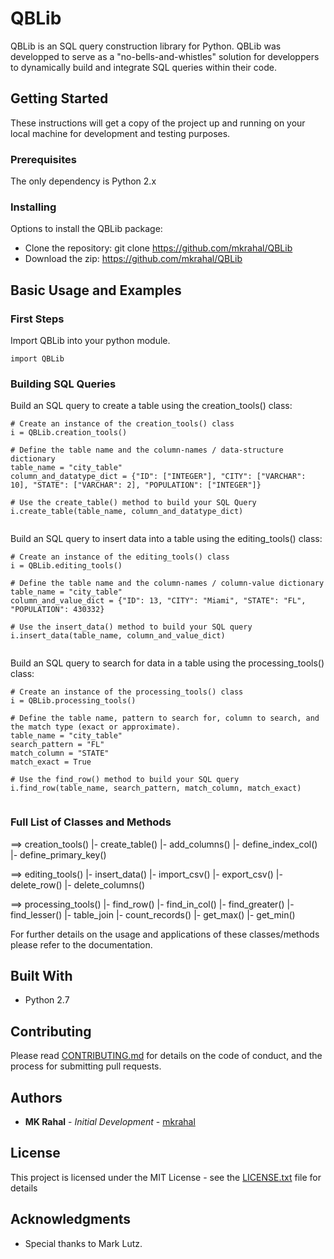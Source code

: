 # QBLib

QBLib is an SQL query construction library for Python. QBLib was developped to serve as a "no-bells-and-whistles" solution for developpers to dynamically build and integrate SQL queries within their code.


## Getting Started

These instructions will get a copy of the project up and running on your local machine for development and testing purposes.

### Prerequisites

The only dependency is Python 2.x

### Installing

Options to install the QBLib package:
* Clone the repository: git clone https://github.com/mkrahal/QBLib  
* Download the zip: https://github.com/mkrahal/QBLib

## Basic Usage and Examples

### First Steps

Import QBLib into your python module.

```
import QBLib
```

### Building SQL Queries

Build an SQL query to create a table using the creation_tools() class:

```
# Create an instance of the creation_tools() class
i = QBLib.creation_tools()

# Define the table name and the column-names / data-structure dictionary
table_name = "city_table"
column_and_datatype_dict = {"ID": ["INTEGER"], "CITY": ["VARCHAR": 10], "STATE": ["VARCHAR": 2], "POPULATION": ["INTEGER"]}

# Use the create_table() method to build your SQL Query
i.create_table(table_name, column_and_datatype_dict)
 
```

Build an SQL query to insert data into a table using the editing_tools() class:

```
# Create an instance of the editing_tools() class
i = QBLib.editing_tools()

# Define the table name and the column-names / column-value dictionary
table_name = "city_table"
column_and_value_dict = {"ID": 13, "CITY": "Miami", "STATE": "FL", "POPULATION": 430332}

# Use the insert_data() method to build your SQL query
i.insert_data(table_name, column_and_value_dict)
 
```

Build an SQL query to search for data in a table using the processing_tools() class:

```
# Create an instance of the processing_tools() class
i = QBLib.processing_tools()

# Define the table name, pattern to search for, column to search, and the match type (exact or approximate).
table_name = "city_table"
search_pattern = "FL" 
match_column = "STATE"
match_exact = True

# Use the find_row() method to build your SQL query
i.find_row(table_name, search_pattern, match_column, match_exact)
 
```

### Full List of Classes and Methods

==> creation_tools()
       |- create_table()
       |- add_columns()
       |- define_index_col()
       |- define_primary_key()

==> editing_tools()
       |- insert_data()
       |- import_csv()
       |- export_csv()
       |- delete_row()
       |- delete_columns()

==> processing_tools()
       |- find_row()
       |- find_in_col()
       |- find_greater()
       |- find_lesser()
       |- table_join
       |- count_records()
       |- get_max()
       |- get_min() 

For further details on the usage and applications of these classes/methods please refer to the documentation.


## Built With

* Python 2.7


## Contributing

Please read [CONTRIBUTING.md](contributing.md) for details on the code of conduct, and the process for submitting pull requests.


## Authors

* **MK Rahal** - *Initial Development* - [mkrahal](https://github.com/mkrahal)


## License

This project is licensed under the MIT License - see the [LICENSE.txt](license.txt) file for details


## Acknowledgments

* Special thanks to Mark Lutz.
